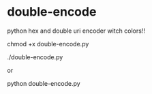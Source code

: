 # double-encode
python hex and double uri encoder witch colors!!

chmod +x double-encode.py

./double-encode.py

or 

python double-encode.py
